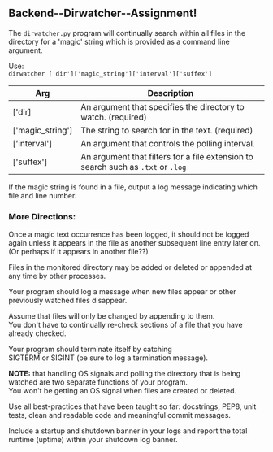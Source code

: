 ## Backend--Dirwatcher--Assignment!
The `dirwatcher.py` program will continually search within all files in the directory
for a 'magic' string which is provided as a command line argument.  

Use:  
`dirwatcher ['dir']['magic_string']['interval']['suffex']`

| Arg              | Description                                                                      |
| ---------------- | -------------------------------------------------------------------------------- |
| ['dir]           | An argument that specifies the directory to watch. (required)                    |
| ['magic_string'] | The string to search for in the text. (required)                                 |
| ['interval']     | An argument that controls the polling interval.                                  |
| ['suffex']       | An argument that filters for a file extension to search such as `.txt` or `.log` |


If the magic string is found in a file, output a log message indicating which file and line number.

### More Directions:
Once a magic text occurrence has been logged, 
it should not be logged again unless
it appears in the file as another subsequent line entry later on.  
(Or perhaps if it appears in another file??)

Files in the monitored directory may be added or deleted 
or appended at any time by other processes. 

Your program should log a message when new files appear 
or other previously watched files disappear. 

Assume that files will only be changed by appending to them.  
You don't have to continually re-check sections of a file that you have already checked.

Your program should terminate itself by catching  
SIGTERM or SIGINT (be sure to log a termination message).  

**NOTE:** that handling OS signals and polling the directory that is being watched are two separate functions of your program.  
You won't be getting an OS signal when files are created or deleted.  

Use all best-practices that have been taught so far: docstrings, PEP8, unit tests, clean and readable code and meaningful commit messages.  

Include a startup and shutdown banner in your logs and report the total runtime (uptime) within your shutdown log banner.  
